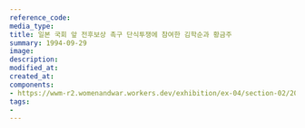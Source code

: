 ```yaml
---
reference_code:
media_type:
title: 일본 국회 앞 전후보상 촉구 단식투쟁에 참여한 김학순과 황금주
summary: 1994-09-29
image:
description:
modified_at:
created_at:
components:
- https://wwm-r2.womenandwar.workers.dev/exhibition/ex-04/section-02/20_일본국회%20앞%20전후보상%20촉구%20단식투쟁.jpg
tags:
-
---
```

